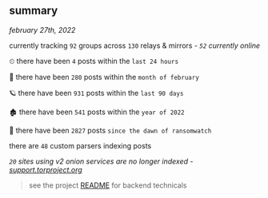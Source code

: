 
## summary
_february 27th, 2022_

currently tracking `92` groups across `130` relays & mirrors - _`52` currently online_

⏲ there have been `4` posts within the `last 24 hours`

🦈 there have been `280` posts within the `month of february`

🪐 there have been `931` posts within the `last 90 days`

🏚 there have been `541` posts within the `year of 2022`

🦕 there have been `2827` posts `since the dawn of ransomwatch`

there are `48` custom parsers indexing posts

_`20` sites using v2 onion services are no longer indexed - [support.torproject.org](https://support.torproject.org/onionservices/v2-deprecation/)_

> see the project [README](https://github.com/thetanz/ransomwatch#ransomwatch--) for backend technicals
